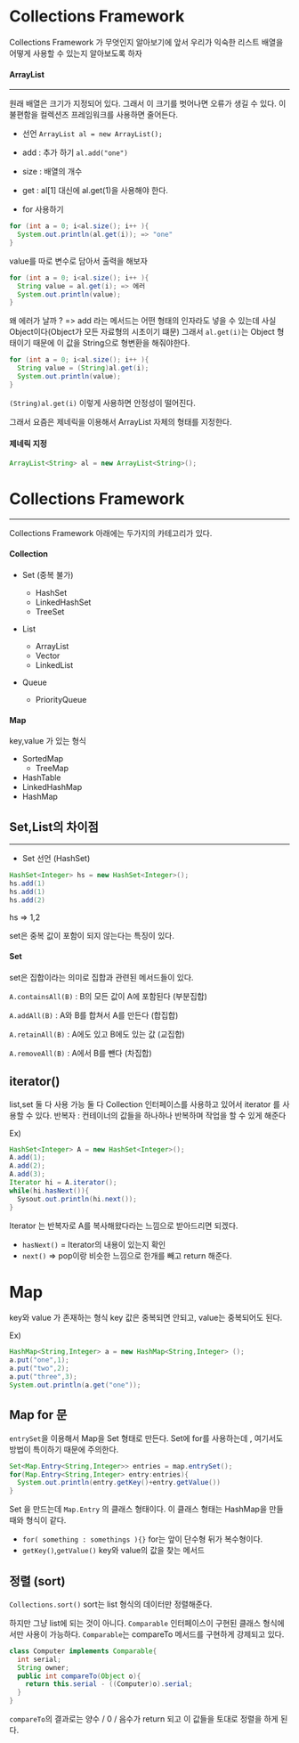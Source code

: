 # Collections Framework

Collections Framework 가 무엇인지 알아보기에 앞서 우리가 익숙한 리스트 배열을 어떻게 사용할 수 있는지 알아보도록 하자

#### ArrayList

---

원래 배열은 크기가 지정되어 있다. 그래서 이 크기를 벗어나면 오류가 생길 수 있다.
이 불편함을 컬렉션즈 프레임워크를 사용하면 줄어든다.

- 선언
  `ArrayList al = new ArrayList();`

- add : 추가 하기
  `al.add("one")`

- size : 배열의 개수

- get : al[1] 대신에 al.get(1)을 사용해야 한다.

- for 사용하기

```java
for (int a = 0; i<al.size(); i++ ){
  System.out.println(al.get(i)); => "one"
}
```

value를 따로 변수로 담아서 출력을 해보자

```java
for (int a = 0; i<al.size(); i++ ){
  String value = al.get(i); => 에러
  System.out.println(value);
}
```

왜 에러가 날까 ? =>
add 라는 메서드는 어떤 형태의 인자라도 넣을 수 있는데 사실 Object이다(Object가 모든 자료형의 시초이기 떄문)
그래서 `al.get(i)`는 Object 형태이기 때문에 이 값을 String으로 형변환을 해줘야한다.

```java
for (int a = 0; i<al.size(); i++ ){
  String value = (String)al.get(i);
  System.out.println(value);
}
```

`(String)al.get(i)` 이렇게 사용하면 안정성이 떨어진다.

그래서 요즘은 제네릭을 이용해서 ArrayList 자체의 형태를 지정한다.

#### 제네릭 지정

```java
ArrayList<String> al = new ArrayList<String>();
```

# Collections Framework

---

Collections Framework 아래에는 두가지의 카테고리가 있다.

#### Collection

- Set (중복 불가)

  - HashSet
  - LinkedHashSet
  - TreeSet

- List

  - ArrayList
  - Vector
  - LinkedList

- Queue
  - PriorityQueue

#### Map

key,value 가 있는 형식

- SortedMap
  - TreeMap
- HashTable
- LinkedHashMap
- HashMap

## Set,List의 차이점

---

- Set 선언 (HashSet)

```java
HashSet<Integer> hs = new HashSet<Integer>();
hs.add(1)
hs.add(1)
hs.add(2)
```

hs => 1,2

set은 중복 값이 포함이 되지 않는다는 특징이 있다.

#### Set

set은 집합이라는 의미로 집합과 관련된 메서드들이 있다.

`A.containsAll(B)` : B의 모든 값이 A에 포함된다 (부분집합)

`A.addAll(B)` : A와 B를 합쳐서 A를 만든다 (합집합)

`A.retainAll(B)` : A에도 있고 B에도 있는 값 (교집합)

`A.removeAll(B)` : A에서 B를 뺀다 (차집합)

## iterator()

list,set 둘 다 사용 가능
둘 다 Collection 인터페이스를 사용하고 있어서 iterator 를 사용할 수 있다.
반복자 : 컨테이너의 값들을 하나하나 반복하며 작업을 할 수 있게 해준다

Ex)

```java
HashSet<Integer> A = new HashSet<Integer>();
A.add(1);
A.add(2);
A.add(3);
Iterator hi = A.iterator();
while(hi.hasNext()){
  Sysout.out.println(hi.next());
}
```

Iterator 는 반복자로 A를 복사해왔다라는 느낌으로 받아드리면 되겠다.

- `hasNext()` = Iterator의 내용이 있는지 확인
- `next()` => pop이랑 비슷한 느낌으로 한개를 빼고 return 해준다.

# Map

key와 value 가 존재하는 형식
key 값은 중복되면 안되고, value는 중복되어도 된다.

Ex)

```java
HashMap<String,Integer> a = new HashMap<String,Integer> ();
a.put("one",1);
a.put("two",2);
a.put("three",3);
System.out.println(a.get("one"));
```

## Map for 문

`entrySet`을 이용해서 Map을 Set 형태로 만든다.
Set에 for를 사용하는데 , 여기서도 방법이 특이하기 때문에 주의한다.

```java
Set<Map.Entry<String,Integer>> entries = map.entrySet();
for(Map.Entry<String,Integer> entry:entries){
  System.out.println(entry.getKey()+entry.getValue())
}
```

Set 을 만드는데 `Map.Entry` 의 클래스 형태이다. 이 클래스 형태는 HashMap을 만들 때와 형식이 같다. 
- `for( something : somethings ){}`
  for는 앞이 단수형 뒤가 복수형이다. 
- `getKey()`,`getValue()`
  key와 value의 값을 찾는 메서드 

## 정렬 (sort)

`Collections.sort()`
sort는 list 형식의 데이터만 정렬해준다. 
  
하지만 그냥 list에 되는 것이 아니다.
`Comparable` 인터페이스이 구현된 클래스 형식에서만 사용이 가능하다.
`Comparable`는 compareTo 메서드를 구현하게 강제되고 있다. 

```java
class Computer implements Comparable{
  int serial;
  String owner;
  public int compareTo(Object o){
    return this.serial - ((Computer)o).serial;
  }
}
```
`compareTo`의 결과로는 양수 / 0 / 음수가 return 되고 이 값들을 토대로 정렬을 하게 된다. 
